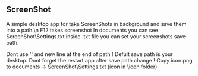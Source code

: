 ## ScreenShot

A simple desktop app for take ScreenShots in background and save them into a path.\n
F12 takes screenshot
In documents you can see ScreenShot\Settings.txt inside .txt file you can set your screenshots save path.

Dont use '\' and new line at the end of path !
Defult save path is your desktop.
Dont forget the restart app after save path change !
Copy icon.png to documents -> ScreenShot\Settings.txt (icon in \icon folder)
